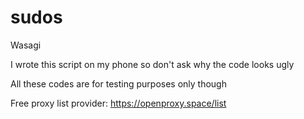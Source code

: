 # sudos
Wasagi

I wrote this script on my phone so don't ask why the code looks ugly

All these codes are for testing purposes only though

Free proxy list provider: https://openproxy.space/list
